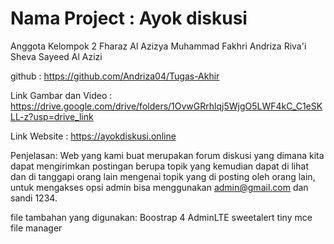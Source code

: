 # Nama Project : Ayok diskusi

Anggota Kelompok 2
Fharaz Al Azizya
Muhammad Fakhri Andriza
Riva'i Sheva
Sayeed Al Azizi

github : https://github.com/Andriza04/Tugas-Akhir


Link Gambar dan Video : https://drive.google.com/drive/folders/1OvwGRrhlqj5WjgO5LWF4kC_C1eSKLL-z?usp=drive_link

Link Website : https://ayokdiskusi.online


Penjelasan:
Web yang kami buat merupakan forum diskusi yang dimana kita dapat mengirimkan postingan berupa topik yang kemudian dapat di lihat dan di tanggapi orang lain mengenai topik yang di posting oleh orang lain, untuk mengakses opsi admin bisa menggunakan admin@gmail.com dan sandi 1234.

file tambahan yang digunakan:
Boostrap 4
AdminLTE
sweetalert
tiny mce
file manager

